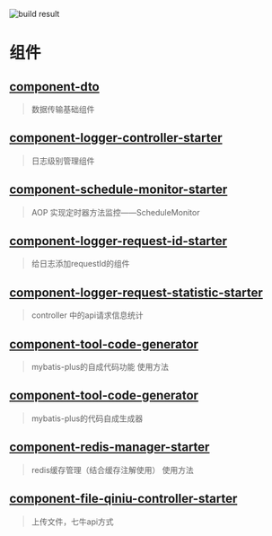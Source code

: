 ![build result](https://travis-ci.com/lyloou/component.svg?branch=master)

# 组件

## [component-dto](./component-dto)

> 数据传输基础组件

## [component-logger-controller-starter](./component-logger-controller-starter)

> 日志级别管理组件

## [component-schedule-monitor-starter](./component-schedule-monitor-starter)

> AOP 实现定时器方法监控——ScheduleMonitor

## [component-logger-request-id-starter](./component-logger-request-id-starter)

> 给日志添加requestId的组件

## [component-logger-request-statistic-starter](./component-logger-request-statistic-starter)

> controller 中的api请求信息统计

## [component-tool-code-generator](component-tool-code-generator)

> mybatis-plus的自成代码功能 使用方法

## [component-tool-code-generator](./component-tool-code-generator)

> mybatis-plus的代码自成生成器

## [component-redis-manager-starter](./component-redis-manager-starter)

> redis缓存管理（结合缓存注解使用） 使用方法

## [component-file-qiniu-controller-starter](./component-file-qiniu-controller-starter)

> 上传文件，七牛api方式